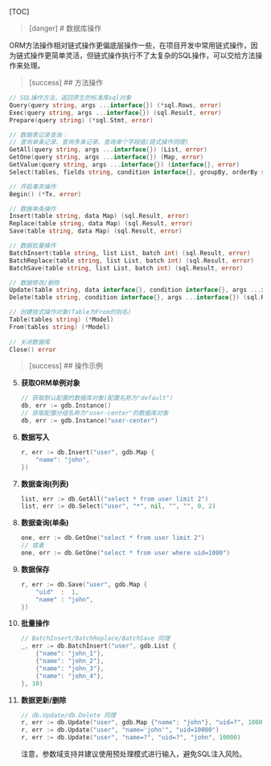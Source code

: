
[TOC]

>[danger] # 数据库操作

ORM方法操作相对链式操作更偏底层操作一些，在项目开发中常用链式操作，因为链式操作更简单灵活，但链式操作执行不了太复杂的SQL操作，可以交给方法操作来处理。

>[success] ## 方法操作

```go
// SQL操作方法，返回原生的标准库sql对象
Query(query string, args ...interface{}) (*sql.Rows, error)
Exec(query string, args ...interface{}) (sql.Result, error)
Prepare(query string) (*sql.Stmt, error)

// 数据表记录查询：
// 查询单条记录、查询多条记录、查询单个字段值(链式操作同理)
GetAll(query string, args ...interface{}) (List, error)
GetOne(query string, args ...interface{}) (Map, error)
GetValue(query string, args ...interface{}) (interface{}, error)
Select(tables, fields string, condition interface{}, groupBy, orderBy string, first, limit int, args ...interface{}) (List, error)

// 开启事务操作
Begin() (*Tx, error)

// 数据单条操作
Insert(table string, data Map) (sql.Result, error)
Replace(table string, data Map) (sql.Result, error)
Save(table string, data Map) (sql.Result, error)

// 数据批量操作
BatchInsert(table string, list List, batch int) (sql.Result, error)
BatchReplace(table string, list List, batch int) (sql.Result, error)
BatchSave(table string, list List, batch int) (sql.Result, error)

// 数据修改/删除
Update(table string, data interface{}, condition interface{}, args ...interface{}) (sql.Result, error)
Delete(table string, condition interface{}, args ...interface{}) (sql.Result, error)

// 创建链式操作对象(Table为From的别名)
Table(tables string) (*Model)
From(tables string) (*Model)
    
// 关闭数据库
Close() error
```

>[success] ## 操作示例
5. **获取ORM单例对象**
    ```go
    // 获取默认配置的数据库对象(配置名称为"default")
    db, err := gdb.Instance()
    // 获取配置分组名称为"user-center"的数据库对象
    db, err := gdb.Instance("user-center")
    ```

2. **数据写入**
    ```go
    r, err := db.Insert("user", gdb.Map {
        "name": "john",
    })
    ```

3. **数据查询(列表)**
    ```go
    list, err := db.GetAll("select * from user limit 2")
    list, err := db.Select("user", "*", nil, "", "", 0, 2)
    ```

4. **数据查询(单条)**
    ```go
    one, err := db.GetOne("select * from user limit 2")
    // 或者
    one, err := db.GetOne("select * from user where uid=1000")
    ```

5. **数据保存**
    ```go
    r, err := db.Save("user", gdb.Map {
        "uid"  :  1,
        "name" : "john",
    })
    ```

6. **批量操作**
    ```go
    // BatchInsert/BatchReplace/BatchSave 同理
    _, err := db.BatchInsert("user", gdb.List {
        {"name": "john_1"},
        {"name": "john_2"},
        {"name": "john_3"},
        {"name": "john_4"},
    }, 10)
    ```

7. **数据更新/删除**
    ```go
    // db.Update/db.Delete 同理
    r, err := db.Update("user", gdb.Map {"name": "john"}, "uid=?", 10000)
    r, err := db.Update("user", "name='john'", "uid=10000")
    r, err := db.Update("user", "name=?", "uid=?", "john", 10000)
    ```
	注意，参数域支持并建议使用预处理模式进行输入，避免SQL注入风险。
